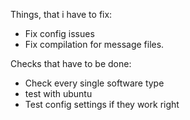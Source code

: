 Things, that i have to fix:

- Fix config issues
- Fix compilation for message files.

Checks that have to be done:

- Check every single software type
- test with ubuntu
- Test config settings if they work right
